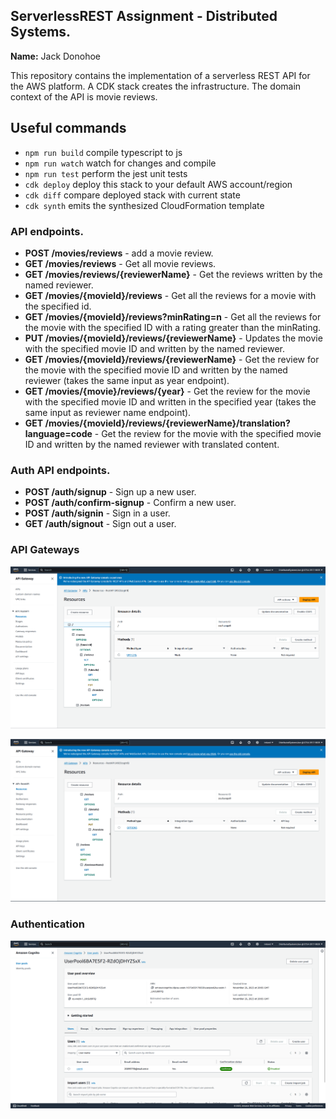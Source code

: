 ## ServerlessREST Assignment - Distributed Systems.

__Name:__ Jack Donohoe

This repository contains the implementation of a serverless REST API for the AWS platform. A CDK stack creates the infrastructure. The domain context of the API is movie reviews.

## Useful commands

* `npm run build`   compile typescript to js
* `npm run watch`   watch for changes and compile
* `npm run test`    perform the jest unit tests
* `cdk deploy`      deploy this stack to your default AWS account/region
* `cdk diff`        compare deployed stack with current state
* `cdk synth`       emits the synthesized CloudFormation template

### API endpoints.

+ __POST /movies/reviews__ - add a movie review.
+ __GET /movies/reviews__ - Get all movie reviews.
+ __GET /movies/reviews/{reviewerName}__ - Get the reviews written by the named reviewer.
+ __GET /movies/{movieId}/reviews__ - Get all the reviews for a movie with the specified id.
+ __GET /movies/{movieId}/reviews?minRating=n__ - Get all the reviews for the movie with the specified ID with a rating greater than the minRating.
+ __PUT /movies/{movieId}/reviews/{reviewerName}__ - Updates the movie with the specified movie ID and written by the named reviewer.
+ __GET /movies/{movieId}/reviews/{reviewerName}__ - Get the review for the movie with the specified movie ID and written by the named reviewer (takes the same input as year endpoint).
+ __GET /movies/{movie}/reviews/{year}__ - Get the review for the movie with the specified movie ID and written in the specified year (takes the same input as reviewer name endpoint).
+ __GET /movies/{movieId}/reviews/{reviewerName}/translation?language=code__ - Get the review for the movie with the specified movie ID and written by the named reviewer with translated content.

### Auth API endpoints.

+ __POST /auth/signup__ - Sign up a new user.
+ __POST /auth/confirm-signup__ - Confirm a new user.
+ __POST /auth/signin__ - Sign in a user.
+ __GET /auth/signout__ - Sign out a user.

### API Gateways

![](./images/API_Resources_1.png)

![](./images/API_Resources_2.png)

### Authentication

![](./images/Authentication.png)
